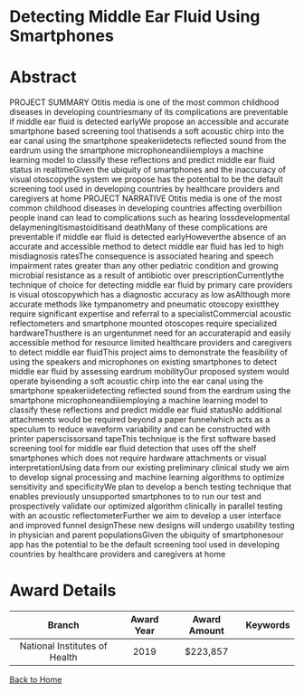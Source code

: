 
Detecting Middle Ear Fluid Using Smartphones
============================================

# Abstract


PROJECT SUMMARY Otitis media is one of the most common childhood diseases in developing countriesmany of its complications are preventable if middle ear fluid is detected earlyWe propose an accessible and accurate smartphone based screening tool thatisends a soft acoustic chirp into the ear canal using the smartphone speakeriidetects reflected sound from the eardrum using the smartphone microphoneandiiiemploys a machine learning model to classify these reflections and predict middle ear fluid status in realtimeGiven the ubiquity of smartphones and the inaccuracy of visual otoscopythe system we propose has the potential to be the default screening tool used in developing countries by healthcare providers and caregivers at home PROJECT NARRATIVE Otitis media is one of the most common childhood diseases in developing countries affecting overbillion people inand can lead to complications such as hearing lossdevelopmental delaymeningitismastoiditisand deathMany of these complications are preventable if middle ear fluid is detected earlyHoweverthe absence of an accurate and accessible method to detect middle ear fluid has led to high misdiagnosis ratesThe consequence is associated hearing and speech impairment rates greater than any other pediatric condition and growing microbial resistance as a result of antibiotic over prescriptionCurrentlythe technique of choice for detecting middle ear fluid by primary care providers is visual otoscopywhich has a diagnostic accuracy as low asAlthough more accurate methods like tympanometry and pneumatic otoscopy existthey require significant expertise and referral to a specialistCommercial acoustic reflectometers and smartphone mounted otoscopes require specialized hardwareThusthere is an urgentunmet need for an accuraterapid and easily accessible method for resource limited healthcare providers and caregivers to detect middle ear fluidThis project aims to demonstrate the feasibility of using the speakers and microphones on existing smartphones to detect middle ear fluid by assessing eardrum mobilityOur proposed system would operate byisending a soft acoustic chirp into the ear canal using the smartphone speakeriidetecting reflected sound from the eardrum using the smartphone microphoneandiiiemploying a machine learning model to classify these reflections and predict middle ear fluid statusNo additional attachments would be required beyond a paper funnelwhich acts as a speculum to reduce waveform variability and can be constructed with printer paperscissorsand tapeThis technique is the first software based screening tool for middle ear fluid detection that uses off the shelf smartphones which does not require hardware attachments or visual interpretationUsing data from our existing preliminary clinical study we aim to develop signal processing and machine learning algorithms to optimize sensitivity and specificityWe plan to develop a bench testing technique that enables previously unsupported smartphones to to run our test and prospectively validate our optimized algorithm clinically in parallel testing with an acoustic reflectometerFurther we aim to develop a user interface and improved funnel designThese new designs will undergo usability testing in physician and parent populationsGiven the ubiquity of smartphonesour app has the potential to be the default screening tool used in developing countries by healthcare providers and caregivers at home  

# Award Details

|Branch|Award Year|Award Amount|Keywords|
| :---: | :---: | :---: | :---: |
|National Institutes of Health|2019|$223,857||
  
  


[Back to Home](https://github.com/chrischow/dod_sbir_awards/JH/#2421)